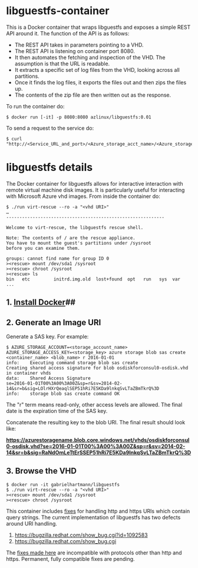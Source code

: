 # libguestfs-container
This is a Docker container that wraps libguestfs and exposes a simple REST API around it.  The function of the API is as follows:
* The REST API takes in parameters pointing to a VHD.  
* The REST API is listening on container port 8080.  
* It then automates the fetching and inspection of the VHD.  The assumption is that the URL is readable.
* It extracts a specific set of log files from the VHD, looking across all partitions.  
* Once it finds the log files, it exports the files out and then zips the files up.
* The contents of the zip file are then written out as the response.

To run the container do:

    $ docker run [-it] -p 8080:8080 azlinux/libguestfs:0.01

To send a request to the service do:

    $ curl "http://<Service_URL_and_port>/<Azure_storage_acct_name>/<Azure_storage_path>"

# libguestfs details
The Docker container for libguestfs allows for interactive interaction with remote virtual machine disk images.  It is particularly useful for interacting with Microsoft Azure vhd images.  From inside the container do:

    $ ./run virt-rescue --ro -a "<vhd URI>"
    …
    ------------------------------------------------------------
    
    Welcome to virt-rescue, the libguestfs rescue shell.
    
    Note: The contents of / are the rescue appliance.
    You have to mount the guest's partitions under /sysroot
    before you can examine them.
    
    groups: cannot find name for group ID 0
    ><rescue> mount /dev/sda1 /sysroot
    ><rescue> chroot /sysroot
    ><rescue> ls
    bin   etc         initrd.img.old  lost+found  opt   run   sys  var
    ...

## 1. [Install Docker](https://docs.docker.com/installation/)##
## 2. Generate an Image URI ##

Generate a SAS key.  For example:

    $ AZURE_STORAGE_ACCOUNT=<storage_account_name> AZURE_STORAGE_ACCESS_KEY=<storage_key> azure storage blob sas create <container_name> <blob_name> r 2016-01-01
    info:    Executing command storage blob sas create
    Creating shared access signature for blob osdiskforconsul0-osdisk.vhd in container vhds
    data:    Shared Access Signature
    se=2016-01-01T00%3A00%3A00Z&sp=r&sv=2014-02-14&sr=b&sig=LOlrHXrQeaqlSEP51hRi7E5KDa9lnkqSvLTaZBmTkrQ%3D
    info:    storage blob sas create command OK

The "r" term means read-only, other access levels are allowed.  The final date is the expiration time of the SAS key.

Concatenate the resulting key to the blob URI.  The final result should look like:

**https://azurestoragename.blob.core.windows.net/vhds/osdiskforconsul0-osdisk.vhd?se=2016-01-01T00%3A00%3A00Z&sp=r&sv=2014-02-14&sr=b&sig=RaNdOmLeTtErSSEP51hRi7E5KDa9lnkqSvLTaZBmTkrQ%3D**

## 3. Browse the VHD ##

    $ docker run -it gabrielhartmann/libguestfs
    $ ./run virt-rescue --ro -a "<vhd URI>"
    ><rescue> mount /dev/sda1 /sysroot
    ><rescue> chroot /sysroot
  

This container includes [fixes](https://github.com/gabrielhartmann/libguestfs) for handling http and https URIs which contain query strings.  The current implementation of libguestfs has two defects around URI handling.

 1. https://bugzilla.redhat.com/show_bug.cgi?id=1092583
 2. https://bugzilla.redhat.com/show_bug.cgi

The [fixes made here](https://github.com/gabrielhartmann/libguestfs) are incompatible with protocols other than http and https.  Permanent, fully compatible fixes are pending.
